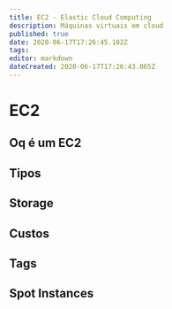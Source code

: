 ```yaml
---
title: EC2 - Elastic Cloud Computing
description: Máquinas virtuais em cloud
published: true
date: 2020-06-17T17:26:45.102Z
tags: 
editor: markdown
dateCreated: 2020-06-17T17:26:43.065Z
---
```


# EC2
## Oq é um EC2
## Tipos
## Storage
## Custos
## Tags
## Spot Instances